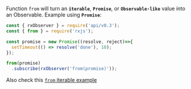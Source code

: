 <!--
name:		
title:		fromPromise
pageTitle:	RxJS fromPromise function example + marble diagram
desc:		Learn how to turn a Promise into an Observable using "from"
docsUrl:	https://rxjs.dev/api/index/function/from
-->

Function `from` will turn an **`iterable`**, **`Promise`**, or **`Observable-like`** value into an Observable. Example using **`Promise`**:

```js
const { rxObserver } = require('api/v0.3');
const { from } = require('rxjs');

const promise = new Promise((resolve, reject)=>{
  setTimeout(() => resolve('done'), 10);
});

from(promise)
  .subscribe(rxObserver('from(promise)'));

```

Also check this [`from` iterable example](/rxjs/from/)
